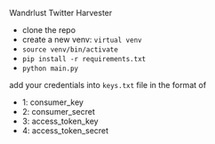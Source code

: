 Wandrlust Twitter Harvester

* clone the repo
* create a new venv: `virtual venv`
* `source venv/bin/activate`
* `pip install -r requirements.txt`
* `python main.py`

add your credentials into `keys.txt` file in the format of

* 1: consumer_key
* 2: consumer_secret
* 3: access_token_key
* 4: access_token_secret
